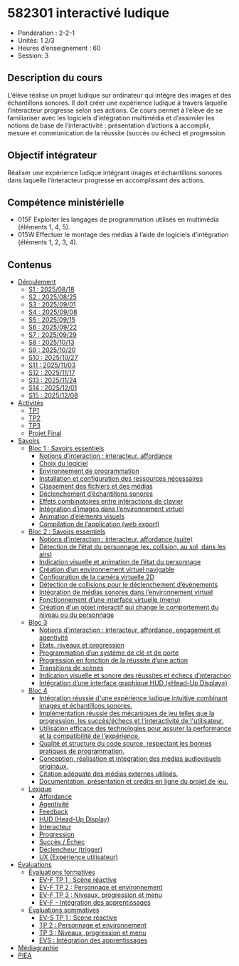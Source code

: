 # 582301 interactivé ludique

* Pondération : 2-2-1
* Unités: 1 2/3
* Heures d’enseignement : 60
* Session: 3

## Description du cours

L’élève réalise un projet ludique sur ordinateur qui intègre des images et des échantillons sonores. Il doit créer une expérience ludique à travers laquelle l’interacteur progresse selon ses actions.  Ce cours permet à l’élève de se familiariser avec les logiciels d’intégration multimédia et d’assimiler les notions de base de l’interactivité : présentation d’actions à accomplir, mesure et communication de la réussite (succès ou échec) et progression.

## Objectif intégrateur
Réaliser une expérience ludique intégrant images et échantillons sonores dans laquelle l‘interacteur progresse en accomplissant des actions.

## Compétence ministérielle
- 015F  Exploiter les langages de programmation utilisés en multimédia (éléments 1, 4, 5).
- 015W  Effectuer le montage des médias à l’aide de logiciels d’intégration (éléments 1, 2, 3, 4).

## Contenus

<!-- start-replace-subnav depth=3 -->
* [Déroulement](/01-deroulement/)
    * [S1 : 2025/08/18](/01-deroulement/01/)
    * [S2 : 2025/08/25](/01-deroulement/02/)
    * [S3 : 2025/09/01](/01-deroulement/03/)
    * [S4 : 2025/09/08](/01-deroulement/04/)
    * [S5 : 2025/09/15](/01-deroulement/05/)
    * [S6 : 2025/09/22](/01-deroulement/06/)
    * [S7 : 2025/09/29](/01-deroulement/07/)
    * [S8 : 2025/10/13](/01-deroulement/08/)
    * [S9 : 2025/10/20](/01-deroulement/09/)
    * [S10 : 2025/10/27](/01-deroulement/10/)
    * [S11 : 2025/11/03](/01-deroulement/11/)
    * [S12 : 2025/11/17](/01-deroulement/12/)
    * [S13 : 2025/11/24](/01-deroulement/13/)
    * [S14 : 2025/12/01](/01-deroulement/14/)
    * [S15 : 2025/12/08](/01-deroulement/15/)
* [Activités ](/02-activites/)
    * [TP1](/02-activites/01/)
    * [TP2](/02-activites/02/)
    * [TP3](/02-activites/03/)
    * [Projet Final](/02-activites/04/)
* [Savoirs](/03-savoirs/)
    * [Bloc 1 : Savoirs essentiels ](/03-savoirs/01/)
        * [Notions d’interaction : interacteur, affordance](/03-savoirs/01/01-interactivite/)
        * [Choix du logiciel](/03-savoirs/01/02-logiciels/)
        * [Environnement de programmation](/03-savoirs/01/03-environnement-programmation/)
        * [Installation et configuration des ressources nécessaires](/03-savoirs/01/04-installation/)
        * [Classement des fichiers et des médias](/03-savoirs/01/05-classement-fichiers-medias/)
        * [Déclenchement d’échantillons sonores](/03-savoirs/01/06-declenchement-sonore/)
        * [Effets combinatoires entre intéractions de clavier](/03-savoirs/01/07-effets-combinatoires/)
        * [Intégration d’images dans l’environnement virtuel](/03-savoirs/01/08-image-environnement-virtuel/)
        * [Animation d’éléments visuels](/03-savoirs/01/09-animation-elements-visuels/)
        * [Compilation de l’application (web export)](/03-savoirs/01/10-compilation-export-web/)
    * [Bloc 2 : Savoirs essentiels ](/03-savoirs/02/)
        * [Notions d’interaction : interacteur, affordance (suite)](/03-savoirs/02/01-interactivite-suite/)
        * [Détection de l’état du personnage (ex. collision, au sol, dans les airs)](/03-savoirs/02/02-etats/)
        * [Indication visuelle et animation de l’état du personnage](/03-savoirs/02/03-etats-animation/)
        * [Création d’un environnement virtuel navigable](/03-savoirs/02/04-deplacement-environnement/)
        * [Configuration de la caméra virtuelle 2D](/03-savoirs/02/05-camera2d/)
        * [Détection de collisions pour le déclenchement d’évènements](/03-savoirs/02/06-collisions/)
        * [Intégration de médias sonores dans l’environnement virtuel](/03-savoirs/02/07-localisation-sonore/)
        * [Fonctionnement d’une interface virtuelle (menu)](/03-savoirs/02/08-menu/)
        * [Création d'un objet interactif qui change le comportement du niveau ou du personnage](/03-savoirs/02/09-objet-comportement/)
    * [Bloc 3 ](/03-savoirs/03/)
        * [Notions d’interaction : interacteur, affordance, engagement et agentivité](/03-savoirs/03/01-interactivite-suite/)
        * [États, niveaux et progression](/03-savoirs/03/02-etat-niveau-progression/)
        * [Programmation d’un système de clé et de porte](/03-savoirs/03/03-clef-porte/)
        * [Progression en fonction de la réussite d’une action](/03-savoirs/03/04-progression-conditionnelle/)
        * [Transitions de scènes](/03-savoirs/03/05-transition-scene/)
        * [Indication visuelle et sonore des réussites et échecs d’interaction](/03-savoirs/03/06-indication-etat/)
        * [Intégration d’une interface graphique HUD («Head-Up Display»)](/03-savoirs/03/07-hud/)
    * [Bloc 4 ](/03-savoirs/04/)
        * [Intégration réussie d'une expérience ludique intuitive combinant images et échantillons sonores.](/03-savoirs/04/01-experience-ludique/)
        * [Implémentation réussie des mécaniques de jeu telles que la progression, les succès/échecs et l'interactivité de l'utilisateur.](/03-savoirs/04/02-mecanique-jeu/)
        * [Utilisation efficace des technologies pour assurer la performance et la compatibilité de l'expérience.](/03-savoirs/04/03-performance/)
        * [Qualité et structure du code source, respectant les bonnes pratiques de programmation.](/03-savoirs/04/04-code-source/)
        * [Conception, réalisation et integration des médias audiovisuels originaux.](/03-savoirs/04/05-conception-media/)
        * [Citation adéquate des médias externes utilisés.](/03-savoirs/04/06-medias-externes/)
        * [Documentation, présentation et crédits en ligne du projet de jeu.](/03-savoirs/04/07-documentation-mise-en-ligne/)
    * [Lexique ](/03-savoirs/50-lexique/)
        * [Affordance](/03-savoirs/50-lexique/affordance/)
        * [Agentivité](/03-savoirs/50-lexique/agentivite/)
        * [Feedback](/03-savoirs/50-lexique/feedback/)
        * [HUD (Head-Up Display)](/03-savoirs/50-lexique/hud/)
        * [Interacteur](/03-savoirs/50-lexique/interacteur/)
        * [Progression](/03-savoirs/50-lexique/progression/)
        * [Succès / Échec](/03-savoirs/50-lexique/succes-echec/)
        * [Déclencheur (trigger) ](/03-savoirs/50-lexique/trigger/)
        * [UX (Expérience utilisateur)](/03-savoirs/50-lexique/ux/)
* [Évaluations](/04-evaluations/)
    * [Évaluations formatives](/04-evaluations/formatives/)
        * [EV-F TP 1 : Scène réactive](/04-evaluations/formatives/01/)
        * [EV-F TP 2 : Personnage et environnement](/04-evaluations/formatives/02/)
        * [EV-F TP 3 : Niveaux, progression et menu](/04-evaluations/formatives/03/)
        * [EV-F - Intégration des apprentissages](/04-evaluations/formatives/04/)
    * [Évaluations sommatives](/04-evaluations/sommatives/)
        * [EV-S TP 1 : Scène réactive](/04-evaluations/sommatives/01/)
        * [TP 2 : Personnage et environnement](/04-evaluations/sommatives/02/)
        * [TP 3 : Niveaux, progression et menu](/04-evaluations/sommatives/03/)
        * [EVS : Intégration des apprentissages](/04-evaluations/sommatives/04/)
* [Médiagraphie](/05-mediagraphie/)
* [PIEA](/06-piea/)
<!-- end-replace-subnav -->


